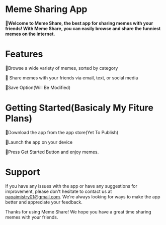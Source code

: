 # Meme Sharing App

  🦄**Welcome to Meme Share, the best app for sharing memes with your friends! With Meme Share, you can easily browse and share the funniest memes on the internet.**

# Features
  🦄Browse a wide variety of memes, sorted by category

  🦄 Share memes with your friends via email, text, or social media

  🦄Save Option(Will Be Modified)

# Getting Started(Basicaly My Fiture Plans)
  🦄Download the app from the app store(Yet To Publish)

  🦄Launch the app on your device

  🦄Press Get Started Button and enjoy memes.

# Support
If you have any issues with the app or have any suggestions for improvement, please don't hesitate to contact us at papaimistry01@gmail.com. We're always looking for ways to make the app better and appreciate your feedback.

Thanks for using Meme Share! We hope you have a great time sharing memes with your friends.
